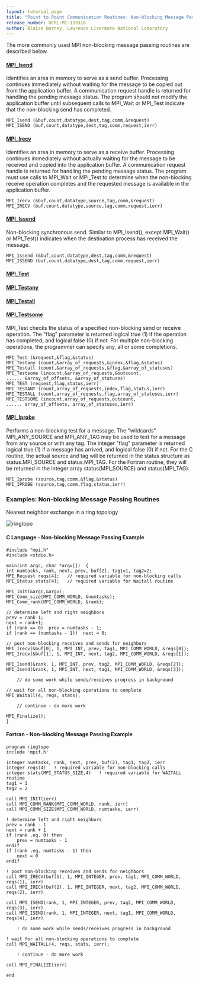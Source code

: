 ```yaml
---
layout: tutorial_page
title: "Point to Point Communication Routines: Non-blocking Message Passing Routines"
release_number: UCRL-MI-133316
author: Blaise Barney, Lawrence Livermore National Laboratory
---
```


The more commonly used MPI non-blocking message passing routines are described below.

#### [MPI_Isend](non_blocking/MPI_Isend.txt)

Identifies an area in memory to serve as a send buffer. Processing continues immediately without waiting for the message to be copied out from the application buffer. A communication request handle is returned for handling the pending message status. The program should not modify the application buffer until subsequent calls to MPI_Wait or MPI_Test indicate that the non-blocking send has completed.

```
MPI_Isend (&buf,count,datatype,dest,tag,comm,&request)
MPI_ISEND (buf,count,datatype,dest,tag,comm,request,ierr)
```

#### [MPI_Irecv](non_blocking/MPI_Irecv.txt)

Identifies an area in memory to serve as a receive buffer. Processing continues immediately without actually waiting for the message to be received and copied into the application buffer. A communication request handle is returned for handling the pending message status. The program must use calls to MPI_Wait or MPI_Test to determine when the non-blocking receive operation completes and the requested message is available in the application buffer.

```
MPI_Irecv (&buf,count,datatype,source,tag,comm,&request)
MPI_IRECV (buf,count,datatype,source,tag,comm,request,ierr)
```

#### [MPI_Issend](non_blocking/MPI_Issend.txt)

Non-blocking synchronous send. Similar to MPI_Isend(), except MPI_Wait() or MPI_Test() indicates when the destination process has received the message.

```
MPI_Issend (&buf,count,datatype,dest,tag,comm,&request)
MPI_ISSEND (buf,count,datatype,dest,tag,comm,request,ierr)
```

#### [MPI_Test](non_blocking/MPI_Test.txt)
#### [MPI_Testany](non_blocking/MPI_Testany.txt)
#### [MPI_Testall](non_blocking/MPI_Testall.txt)
#### [MPI_Testsome](non_blocking/MPI_Testsome.txt)

MPI_Test checks the status of a specified non-blocking send or receive operation. The "flag" parameter is returned logical true (1) if the operation has completed, and logical false (0) if not. For multiple non-blocking operations, the programmer can specify any, all or some completions.

```
MPI_Test (&request,&flag,&status)
MPI_Testany (count,&array_of_requests,&index,&flag,&status)
MPI_Testall (count,&array_of_requests,&flag,&array_of_statuses)
MPI_Testsome (incount,&array_of_requests,&outcount,
...... &array_of_offsets, &array_of_statuses)
MPI_TEST (request,flag,status,ierr)
MPI_TESTANY (count,array_of_requests,index,flag,status,ierr)
MPI_TESTALL (count,array_of_requests,flag,array_of_statuses,ierr)
MPI_TESTSOME (incount,array_of_requests,outcount,
...... array_of_offsets, array_of_statuses,ierr)
```

#### [MPI_Iprobe](non_blocking/MPI_Iprobe.txt)

Performs a non-blocking test for a message. The "wildcards" MPI_ANY_SOURCE and MPI_ANY_TAG may be used to test for a message from any source or with any tag. The integer "flag" parameter is returned logical true (1) if a message has arrived, and logical false (0) if not. For the C routine, the actual source and tag will be returned in the status structure as status.MPI_SOURCE and status.MPI_TAG. For the Fortran routine, they will be returned in the integer array status(MPI_SOURCE) and status(MPI_TAG).

```
MPI_Iprobe (source,tag,comm,&flag,&status)
MPI_IPROBE (source,tag,comm,flag,status,ierr)
```

### Examples: Non-blocking Message Passing Routines

Nearest neighbor exchange in a ring topology

![ringtopo](images/ringtopo.gif)

#### C Language - Non-blocking Message Passing Example
```
#include "mpi.h"
#include <stdio.h>

main(int argc, char *argv[])  {
int numtasks, rank, next, prev, buf[2], tag1=1, tag2=2;
MPI_Request reqs[4];   // required variable for non-blocking calls
MPI_Status stats[4];   // required variable for Waitall routine

MPI_Init(&argc,&argv);
MPI_Comm_size(MPI_COMM_WORLD, &numtasks);
MPI_Comm_rank(MPI_COMM_WORLD, &rank);

// determine left and right neighbors
prev = rank-1;
next = rank+1;
if (rank == 0)  prev = numtasks - 1;
if (rank == (numtasks - 1))  next = 0;

// post non-blocking receives and sends for neighbors
MPI_Irecv(&buf[0], 1, MPI_INT, prev, tag1, MPI_COMM_WORLD, &reqs[0]);
MPI_Irecv(&buf[1], 1, MPI_INT, next, tag2, MPI_COMM_WORLD, &reqs[1]);

MPI_Isend(&rank, 1, MPI_INT, prev, tag2, MPI_COMM_WORLD, &reqs[2]);
MPI_Isend(&rank, 1, MPI_INT, next, tag1, MPI_COMM_WORLD, &reqs[3]);

    // do some work while sends/receives progress in background

// wait for all non-blocking operations to complete
MPI_Waitall(4, reqs, stats);

    // continue - do more work

MPI_Finalize();
}
```

#### Fortran - Non-blocking Message Passing Example

```
program ringtopo
include 'mpif.h'

integer numtasks, rank, next, prev, buf(2), tag1, tag2, ierr
integer reqs(4)   ! required variable for non-blocking calls
integer stats(MPI_STATUS_SIZE,4)   ! required variable for WAITALL routine
tag1 = 1
tag2 = 2

call MPI_INIT(ierr)
call MPI_COMM_RANK(MPI_COMM_WORLD, rank, ierr)
call MPI_COMM_SIZE(MPI_COMM_WORLD, numtasks, ierr)

! determine left and right neighbors
prev = rank - 1
next = rank + 1
if (rank .eq. 0) then
    prev = numtasks - 1
endif
if (rank .eq. numtasks - 1) then
    next = 0
endif

! post non-blocking receives and sends for neighbors
call MPI_IRECV(buf(1), 1, MPI_INTEGER, prev, tag1, MPI_COMM_WORLD, reqs(1), ierr)
call MPI_IRECV(buf(2), 1, MPI_INTEGER, next, tag2, MPI_COMM_WORLD, reqs(2), ierr)

call MPI_ISEND(rank, 1, MPI_INTEGER, prev, tag2, MPI_COMM_WORLD, reqs(3), ierr)
call MPI_ISEND(rank, 1, MPI_INTEGER, next, tag1, MPI_COMM_WORLD, reqs(4), ierr)

    ! do some work while sends/receives progress in background

! wait for all non-blocking operations to complete
call MPI_WAITALL(4, reqs, stats, ierr);

    ! continue - do more work

call MPI_FINALIZE(ierr)

end
```

